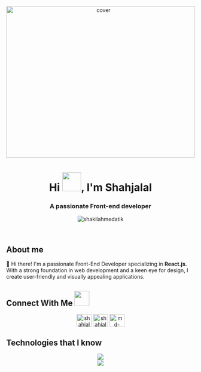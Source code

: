 <div  align="center">

<img  width="100%" height="406px"  src="https://i.pinimg.com/originals/81/17/8b/81178b47a8598f0c81c4799f2cdd4057.gif"  alt="cover" />

</div>
<h1  align="center">Hi <img  src  =  "https://user-images.githubusercontent.com/74038190/216120981-b9507c36-0e04-4469-8e27-c99271b45ba5.png"  width="50px"  height="50px">, I'm Shahjalal</h1>

<h3  align="center">A passionate Front-end developer</h3>

<p  align="center"><img src="https://streak-stats.demolab.com?user=mrkhan-dev&theme=highcontrast"  alt="shakilahmedatik" /></p>

<br>
<h2>About me</h2>
<p align="left">👋 Hi there! I'm a passionate Front-End Developer specializing in <b>React.js.</b> With a strong foundation in web development and a keen eye for design, I create user-friendly and visually appealing applications.</p>


<h2>Connect With Me <img  src  =  "https://img.icons8.com/?size=100&id=tL0EZNwjrowz&format=png&color=000000"  width="40px"  height="40px"></h2>
<p align="center"><a  href="https://web.facebook.com/shahjalalkhan110"  target="blank"><img  align="center"  src="https://raw.githubusercontent.com/rahuldkjain/github-profile-readme-generator/master/src/images/icons/Social/facebook.svg"  alt="shahjalalkhan"  height="34"  width="40" /></a>
<a  href="https://www.instagram.com/shahjalalkhan110"  target="blank"><img  align="center"  src="https://raw.githubusercontent.com/rahuldkjain/github-profile-readme-generator/master/src/images/icons/Social/instagram.svg"  alt="shahjalalkhan"  height="34"  width="40" /></a>
<a  href="www.linkedin.com/in/md-shahjalal2"  target="blank"><img  align="center"  src="https://raw.githubusercontent.com/rahuldkjain/github-profile-readme-generator/master/src/images/icons/Social/linked-in-alt.svg"  alt="md-shahjalal2"  height="34"  width="40" /></a>
</p>
<h2>Technologies that I know</h2>
<p align="center">
<img  src="https://skillicons.dev/icons?i=html,css,js,react,tailwind,nextjs" />
<br>
<img  src="https://skillicons.dev/icons?i=mongodb,express,nodejs,firebase,bootstrap" />
<p/>
